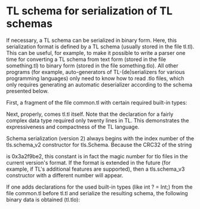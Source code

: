 # ﻿TL schema for serialization of TL schemas

If necessary, a TL schema can be serialized in binary form. Here, this serialization format is defined by a TL schema (usually stored in the file tl.tl). This can be useful, for example, to make it possible to write a parser one time for converting a TL schema from text form (stored in the file  something.tl) to binary form (stored in the file something.tlo). All other programs (for example, auto-generators of TL-(de)serializers for various programming languages) only need to know how to read .tlo files, which only requires generating an automatic deserializer according to the schema presented below.

First, a fragment of the file common.tl with certain required built-in types:

Next, properly, comes tl.tl itself. Note that the declaration for a fairly complex data type required only twenty lines in TL. This demonstrates the expressiveness and compactness of the TL language.

Schema serialization (version 2) always begins with the index number of the tls.schema_v2 constructor for tls.Schema.
Because the CRC32 of the string

is 0x3a2f9be2, this constant is in fact the magic number for tlo files in the current version's format.
If the format is extended in the future (for example, if TL's additional features are supported), then a tls.schema_v3 constructor with a different number will appear.

If one adds declarations for the used built-in types (like int ? = Int;) from the file common.tl before tl.tl and serialize the resulting schema, the following binary data is obtained (tl.tlo):

